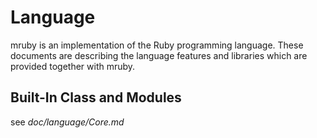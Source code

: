 # Language

mruby is an implementation of the Ruby programming language.
These documents are describing the language features and libraries
which are provided together with mruby.

## Built-In Class and Modules

see *doc/language/Core.md*
